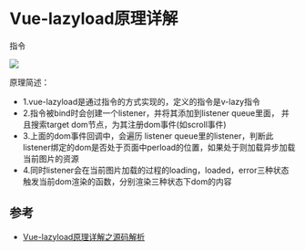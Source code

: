 # Vue-lazyload原理详解


指令

![](https://img-blog.csdn.net/20170619211724922?watermark/2/text/aHR0cDovL2Jsb2cuY3Nkbi5uZXQvdTAxMDAxNDY1OA==/font/5a6L5L2T/fontsize/400/fill/I0JBQkFCMA==/dissolve/70/gravity/SouthEast)

原理简述：

- 1.vue-lazyload是通过指令的方式实现的，定义的指令是v-lazy指令
- 2.指令被bind时会创建一个listener，并将其添加到listener queue里面， 并且搜索target dom节点，为其注册dom事件(如scroll事件)
- 3.上面的dom事件回调中，会遍历 listener queue里的listener，判断此listener绑定的dom是否处于页面中perload的位置，如果处于则加载异步加载当前图片的资源
- 4.同时listener会在当前图片加载的过程的loading，loaded，error三种状态触发当前dom渲染的函数，分别渲染三种状态下dom的内容



## 参考
- [Vue-lazyload原理详解之源码解析](https://blog.csdn.net/u010014658/article/details/73477232)
